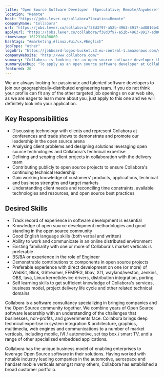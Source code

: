 ```yaml
---
title: "Open Source Software Developer  (Speculative; Remote/Anywhere)"
location: "Remote"
host: "https://jobs.lever.co/collabora?location=Remote"
companyName: "Collabora"
url: "https://jobs.lever.co/collabora/f38d3f97-a52b-4963-8917-ad8016b43c23"
applyUrl: "https://jobs.lever.co/collabora/f38d3f97-a52b-4963-8917-ad8016b43c23/apply"
timestamp: 1612310400000
hashtags: "#marketing,#linux,#ui/ux,#English"
jobType: "other"
logoUrl: "https://jobboard-logos-bucket.s3.eu-central-1.amazonaws.com/collabora"
companyWebsite: "http://www.collabora.com/"
summary: "Collabora is looking for an open source software developer that has bS/BA or experience in the role of Engineer."
summaryBackup: "To apply as an open source software developer at Collabora, you preferably need to have some knowledge of: #marketing, #linux, #ui/ux."
featured: 20
---
```


We are always looking for passionate and talented software developers to join our geographically-distributed engineering team. If you do not think your profile can fit any of the other targeted job openings on our web site, as we are eager to learn more about you, just apply to this one and we will definitely look into your application.

## Key Responsibilities

*   Discussing technology with clients and represent Collabora at conferences and trade shows to demonstrate and promote our leadership in the open source arena
*   Analysing client problems and designing solutions leveraging open source technologies and Collabora's technical expertise
*   Defining and scoping client projects in collaboration with the delivery team
*   Contributing publicly to open source projects to ensure Collabora's continuing technical leadership
*   Gain working knowledge of customers’ products, applications, technical and business strengths and target markets
*   Understanding client needs and reconciling time constraints, available technologies and resources, and open source best practices

## Desired Skills

*   Track record of experience in software development is essential
*   Knowledge of open source development methodologies and good standing in the open source community
*   Good English language skills (both verbal and written)
*   Ability to work and communicate in an online distributed environment
*   Existing familiarity with one or more of Collabora's market verticals is preferable
*   BS/BA or experience in the role of Engineer
*   Demonstrable contributions to components in open source projects
*   Preferable experience with direct development on one (or more) of WebKit, Blink, GStreamer, FFMPEG, libav, X11, wayland/weston, Jenkins, OBS, lava, Linux kernel/device drivers, distribution integration, porting
*   Self learning skills to get sufficient knowledge of Collabora's services, business model, project delivery life cycle and other related technical domains

Collabora is a software consultancy specializing in bringing companies and the Open Source community together. We combine years of Open Source software leadership with an understanding of the challenges that businesses, non-profits, and governments face. Collabora brings deep technical expertise in system integration & architecture, graphics, multimedia, web engines and communications to a number of market verticals, including mobile, IVI / automotive, set top box / smart TV, and a range of other specialized embedded applications.

Collabora has the unique business model of enabling enterprises to leverage Open Source software in their solutions. Having worked with notable industry leading companies in the automotive, aerospace and handset mobile verticals amongst many others, Collabora has established a broad customer portfolio.

